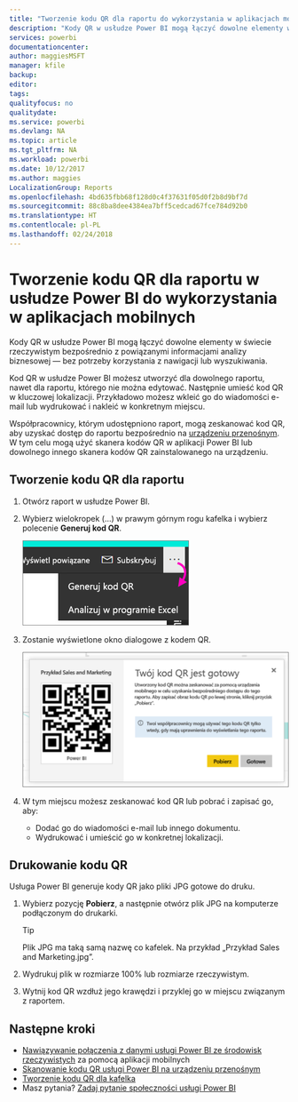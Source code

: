 ```yaml
---
title: "Tworzenie kodu QR dla raportu do wykorzystania w aplikacjach mobilnych usługi Power BI"
description: "Kody QR w usłudze Power BI mogą łączyć dowolne elementy w świecie rzeczywistym bezpośrednio z powiązanymi informacjami analizy biznesowej w aplikacji mobilnej usługi Power BI — bez potrzeby korzystania z wyszukiwania."
services: powerbi
documentationcenter: 
author: maggiesMSFT
manager: kfile
backup: 
editor: 
tags: 
qualityfocus: no
qualitydate: 
ms.service: powerbi
ms.devlang: NA
ms.topic: article
ms.tgt_pltfrm: NA
ms.workload: powerbi
ms.date: 10/12/2017
ms.author: maggies
LocalizationGroup: Reports
ms.openlocfilehash: 4bd635fbb68f128d0c4f37631f05d0f2b8d9bf7d
ms.sourcegitcommit: 88c8ba8dee4384ea7bff5cedcad67fce784d92b0
ms.translationtype: HT
ms.contentlocale: pl-PL
ms.lasthandoff: 02/24/2018
---
```

# <a name="create-a-qr-code-for-a-report-in-power-bi-to-use-in-the-mobile-apps"></a>Tworzenie kodu QR dla raportu w usłudze Power BI do wykorzystania w aplikacjach mobilnych
Kody QR w usłudze Power BI mogą łączyć dowolne elementy w świecie rzeczywistym bezpośrednio z powiązanymi informacjami analizy biznesowej — bez potrzeby korzystania z nawigacji lub wyszukiwania.

Kod QR w usłudze Power BI możesz utworzyć dla dowolnego raportu, nawet dla raportu, którego nie można edytować. Następnie umieść kod QR w kluczowej lokalizacji. Przykładowo możesz wkleić go do wiadomości e-mail lub wydrukować i nakleić w konkretnym miejscu. 

Współpracownicy, którym udostępniono raport, mogą zeskanować kod QR, aby uzyskać dostęp do raportu bezpośrednio na [urządzeniu przenośnym](mobile-apps-qr-code.md). W tym celu mogą użyć skanera kodów QR w aplikacji Power BI lub dowolnego innego skanera kodów QR zainstalowanego na urządzeniu.

## <a name="create-a-qr-code-for-a-report"></a>Tworzenie kodu QR dla raportu
1. Otwórz raport w usłudze Power BI.
2. Wybierz wielokropek (...) w prawym górnym rogu kafelka i wybierz polecenie **Generuj kod QR**. 
   
    ![](media/service-create-qr-code-for-report/power-bi-create-qr-code-report.png)
3. Zostanie wyświetlone okno dialogowe z kodem QR. 
   
    ![](media/service-create-qr-code-for-report/powerbi_report_qrcode.png)
4. W tym miejscu możesz zeskanować kod QR lub pobrać i zapisać go, aby: 
   
   * Dodać go do wiadomości e-mail lub innego dokumentu. 
   * Wydrukować i umieścić go w konkretnej lokalizacji. 

## <a name="print-the-qr-code"></a>Drukowanie kodu QR
Usługa Power BI generuje kody QR jako pliki JPG gotowe do druku. 

1. Wybierz pozycję **Pobierz**, a następnie otwórz plik JPG na komputerze podłączonym do drukarki.  
   
   > [!TIP]
   > Plik JPG ma taką samą nazwę co kafelek. Na przykład „Przykład Sales and Marketing.jpg”.
   > 
   > 
2. Wydrukuj plik w rozmiarze 100% lub rozmiarze rzeczywistym.  
3. Wytnij kod QR wzdłuż jego krawędzi i przyklej go w miejscu związanym z raportem. 

## <a name="next-steps"></a>Następne kroki
* [Nawiązywanie połączenia z danymi usługi Power BI ze środowisk rzeczywistych](mobile-apps-data-in-real-world-context.md) za pomocą aplikacji mobilnych
* [Skanowanie kodu QR usługi Power BI na urządzeniu przenośnym](mobile-apps-qr-code.md)
* [Tworzenie kodu QR dla kafelka](service-create-qr-code-for-tile.md)
* Masz pytania? [Zadaj pytanie społeczności usługi Power BI](http://community.powerbi.com/)

